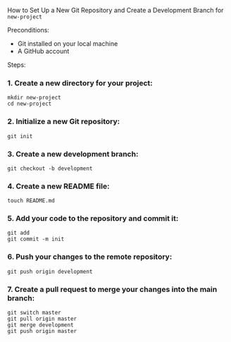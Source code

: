 How to Set Up a New Git Repository and Create a Development Branch for `new-project`

Preconditions:

* Git installed on your local machine
* A GitHub account

Steps:

### 1. Create a new directory for your project:

```
mkdir new-project
cd new-project
```

### 2. Initialize a new Git repository:

```
git init
```

### 3. Create a new development branch:

```
git checkout -b development
```

### 4. Create a new README file:

```
touch README.md
```

### 5. Add your code to the repository and commit it:

```
git add 
git commit -m init
```

### 6. Push your changes to the remote repository:

```
git push origin development
```

### 7. Create a pull request to merge your changes into the main branch:

```
git switch master
git pull origin master
git merge development
git push origin master
```